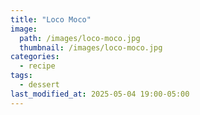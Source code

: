 ```yaml
---
title: "Loco Moco"
image: 
  path: /images/loco-moco.jpg
  thumbnail: /images/loco-moco.jpg
categories:
  - recipe
tags:
  - dessert
last_modified_at: 2025-05-04 19:00-05:00
---
```



